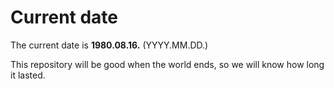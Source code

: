 # Current date

The current date is **1980.08.16.** (YYYY.MM.DD.)

This repository will be good when the world ends, so we will know how long it lasted.